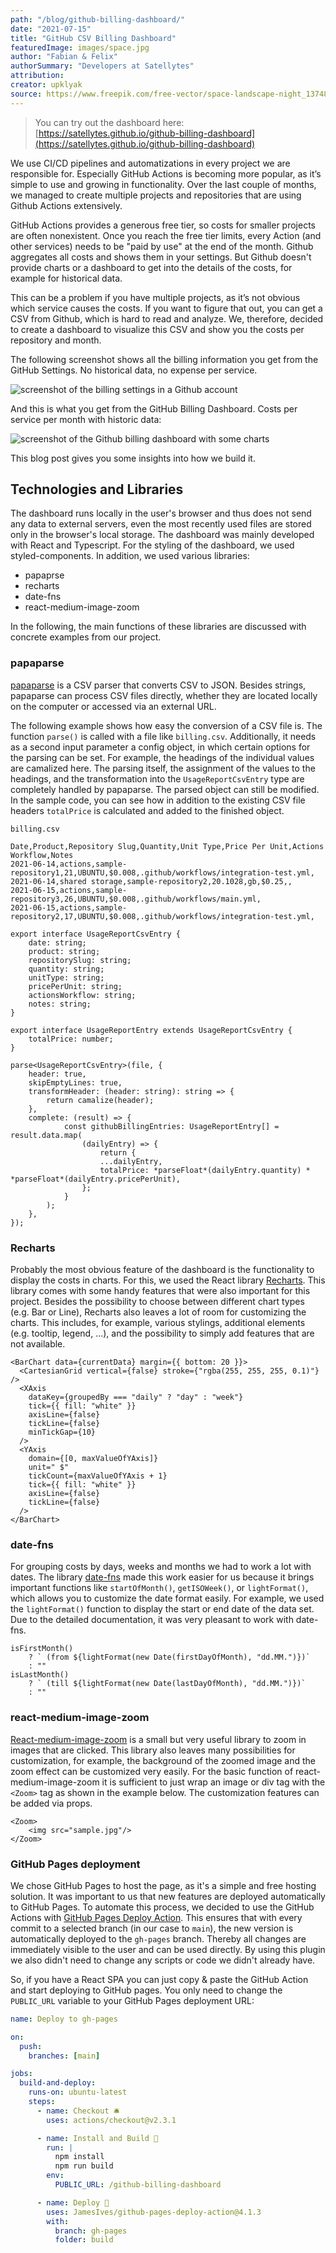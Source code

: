 ```yaml
---
path: "/blog/github-billing-dashboard/"
date: "2021-07-15"
title: "GitHub CSV Billing Dashboard"
featuredImage: images/space.jpg
author: "Fabian & Felix"
authorSummary: "Developers at Satellytes"
attribution:
creator: upklyak
source: https://www.freepik.com/free-vector/space-landscape-night_13748451.htm
---
```




> You can try out the dashboard here: [https://satellytes.github.io/github-billing-dashboard](https://satellytes.github.io/github-billing-dashboard)

We use CI/CD pipelines and automatizations in every project we are responsible for. Especially GitHub Actions is becoming more popular, as it’s simple to use and growing in functionality. Over the last couple of months, we managed to create multiple projects and repositories that are using Github Actions extensively.

GitHub Actions provides a generous free tier, so costs for smaller projects are often nonexistent. Once you reach the free tier limits, every Action (and other services) needs to be "paid by use" at the end of the month. Github aggregates all costs and shows them in your settings. But Github doesn't provide charts or a dashboard to get into the details of the costs, for example for historical data.

This can be a problem if you have multiple projects, as it’s not obvious which service causes the costs. If you want to figure that out, you can get a CSV from Github, which is hard to read and analyze. We, therefore, decided to create a dashboard to visualize this CSV and show you the costs per repository and month.

The following screenshot shows all the billing information you get from the GitHub Settings. No historical data, no expense per service.

![screenshot of the billing settings in a Github account](./images/screenshot-of-gh-billing-settings.png)

And this is what you get from the GitHub Billing Dashboard. Costs per service per month with historic data:

![screenshot of the Github billing dashboard with some charts](./images/screenshot-of-gh-dashboard.png)

This blog post gives you some insights into how we build it.

## Technologies and Libraries

The dashboard runs locally in the user's browser and thus does not send any data to external servers, even the most recently used files are stored only in the browser's local storage. The dashboard was mainly developed with React and Typescript. For the styling of the dashboard, we used styled-components. In addition, we used various libraries:
+ papaprse
+ recharts
+ date-fns
+ react-medium-image-zoom 

In the following, the main functions of these libraries are discussed with concrete examples from our project.


### papaparse

[papaparse](https://github.com/mholt/PapaParse) is a CSV parser that converts CSV to JSON. Besides strings, papaparse can process CSV files directly, whether they are located locally on the computer or accessed via an external URL.

The following example shows how easy the conversion of a CSV file is. The function `parse()` is called with a file like `billing.csv`. Additionally, it needs as a second input parameter a config object, in which certain options for the parsing can be set. For example, the headings of the individual values are camalized here. The parsing itself, the assignment of the values to the headings, and the transformation into the `UsageReportCsvEntry` type are completely handled by papaparse. The parsed object can still be modified. In the sample code, you can see how in addition to the existing CSV file headers `totalPrice` is calculated and added to the finished object.

```
billing.csv

Date,Product,Repository Slug,Quantity,Unit Type,Price Per Unit,Actions Workflow,Notes
2021-06-14,actions,sample-repository1,21,UBUNTU,$0.008,.github/workflows/integration-test.yml,
2021-06-14,shared storage,sample-repository2,20.1028,gb,$0.25,,
2021-06-15,actions,sample-repository3,26,UBUNTU,$0.008,.github/workflows/main.yml,
2021-06-15,actions,sample-repository2,17,UBUNTU,$0.008,.github/workflows/integration-test.yml,
```

```tsx
export interface UsageReportCsvEntry {
	date: string;
	product: string;
	repositorySlug: string;
	quantity: string;
	unitType: string;
	pricePerUnit: string;
	actionsWorkflow: string;
	notes: string;
}

export interface UsageReportEntry extends UsageReportCsvEntry {
	totalPrice: number;
}

parse<UsageReportCsvEntry>(file, {
	header: true,
	skipEmptyLines: true,
	transformHeader: (header: string): string => {
		return camalize(header);
	},
	complete: (result) => {
			const githubBillingEntries: UsageReportEntry[] = result.data.map(
				(dailyEntry) => {
					return {
					...dailyEntry,
					totalPrice: *parseFloat*(dailyEntry.quantity) * *parseFloat*(dailyEntry.pricePerUnit),
				};
			}
		);
	},
});
```

### Recharts

Probably the most obvious feature of the dashboard is the functionality to display the costs in charts. For this, we used the React library [Recharts](https://github.com/recharts/recharts). This library comes with some handy features that were also important for this project. Besides the possibility to choose between different chart types (e.g. Bar or Line), Recharts also leaves a lot of room for customizing the charts. This includes, for example, various stylings, additional elements (e.g. tooltip, legend, ...), and the possibility to simply add features that are not available.

```tsx
<BarChart data={currentData} margin={{ bottom: 20 }}>
  <CartesianGrid vertical={false} stroke={"rgba(255, 255, 255, 0.1)"} />
  <XAxis
    dataKey={groupedBy === "daily" ? "day" : "week"}
    tick={{ fill: "white" }}
    axisLine={false}
    tickLine={false}
    minTickGap={10}
  />
  <YAxis
    domain={[0, maxValueOfYAxis]}
    unit=" $"
    tickCount={maxValueOfYAxis + 1}
    tick={{ fill: "white" }}
    axisLine={false}
    tickLine={false}
  />
</BarChart>
```

### date-fns

For grouping costs by days, weeks and months we had to work a lot with dates. The library [date-fns](https://github.com/date-fns/date-fns) made this work easier for us because it brings important functions like `startOfMonth()`, `getISOWeek()`, or `lightFormat()`, which allows you to customize the date format easily. For example, we used the `lightFormat()` function to display the start or end date of the data set. Due to the detailed documentation, it was very pleasant to work with date-fns.

```tsx
isFirstMonth()
	? ` (from ${lightFormat(new Date(firstDayOfMonth), "dd.MM.")})`
	: ""
isLastMonth()
	? ` (till ${lightFormat(new Date(lastDayOfMonth), "dd.MM.")})`
	: ""
```

### react-medium-image-zoom

[React-medium-image-zoom](https://github.com/rpearce/image-zoom) is a small but very useful library to zoom in images that are clicked. This library also leaves many possibilities for customization, for example, the background of the zoomed image and the zoom effect can be customized very easily. For the basic function of react-medium-image-zoom it is sufficient to just wrap an image or div tag with the `<Zoom>` tag as shown in the example below. The customization features can be added via props.

```tsx
<Zoom>
	<img src="sample.jpg"/>
</Zoom>
```

### GitHub Pages deployment

We chose GitHub Pages to host the page, as it's a simple and free hosting solution. It was important to us that new features are deployed automatically to GitHub Pages. To automate this process, we decided to use the GitHub Actions with [GitHub Pages Deploy Action](https://github.com/JamesIves/github-pages-deploy-action).
This ensures that with every commit to a selected branch (in our case to `main`), the new version is automatically deployed to the `gh-pages` branch. Thereby all changes are immediately visible to the user and can be used directly. By using this plugin we also didn't need to change any scripts or code we didn't already have.

So, if you have a React SPA you can just copy & paste the GitHub Action and start deploying to GitHub pages. You only need to change the `PUBLIC_URL` variable to your GitHub Pages deployment URL:

```yaml
name: Deploy to gh-pages

on:
  push:
    branches: [main]

jobs:
  build-and-deploy:
    runs-on: ubuntu-latest
    steps:
      - name: Checkout 🛎️
        uses: actions/checkout@v2.3.1

      - name: Install and Build 🔧
        run: |
          npm install
          npm run build
        env:
          PUBLIC_URL: /github-billing-dashboard

      - name: Deploy 🚀
        uses: JamesIves/github-pages-deploy-action@4.1.3
        with:
          branch: gh-pages
          folder: build
```